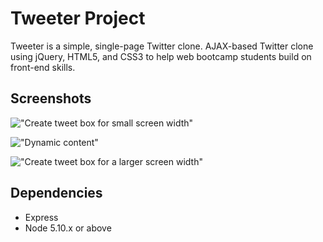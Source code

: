 # Tweeter Project

Tweeter is a simple, single-page Twitter clone. AJAX-based Twitter clone using jQuery, HTML5, and CSS3 to 
help web bootcamp students build on front-end skills. 

## Screenshots

!["Create tweet box for small screen width"](https://github.com/Matt2844/tweeter/commit/67b2cacc1e9033f3204ce4c34619727610cca42f#diff-656086aa288e5ec68bf168fb70bef892e17664f77abc80d2b28bdbbbeb8fb38a)

!["Dynamic content"](https://github.com/Matt2844/tweeter/commit/67b2cacc1e9033f3204ce4c34619727610cca42f#diff-f000d7872d35e8707fec6879b8e6df6883f94f7558279d3c22cdd80248888b87)

!["Create tweet box for a larger screen width"](https://github.com/Matt2844/tweeter/commit/67b2cacc1e9033f3204ce4c34619727610cca42f#diff-663143c7deb34518153d6168ba5dba9f824aaa9eeaf9b86d2a38a8c6477709f3)

## Dependencies

- Express
- Node 5.10.x or above
